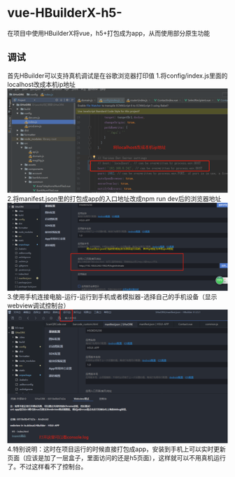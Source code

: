 # vue-HBuilderX-h5-
在项目中使用HBuilderX将vue，h5+打包成为app，从而使用部分原生功能
## 调试
首先HBuilder可以支持真机调试是在谷歌浏览器打印值
1.将config/index.js里面的localhost改成本机ip地址
![image](img/img1.png)
2.将manifest.json里的打包成app的入口地址改成npm run dev后的浏览器地址
![image](img/img2.png)
3.使用手机连接电脑-运行-运行到手机或者模拟器-选择自己的手机设备（显示webview调试控制台）
![image](img/img3.png)
4.特别说明：这时在项目运行的时候直接打包成app，安装到手机上可以实时更新页面（应该是加了一层盒子，里面访问的还是h5页面），这样就可以不用真机运行了。不过这样看不了控制台。

